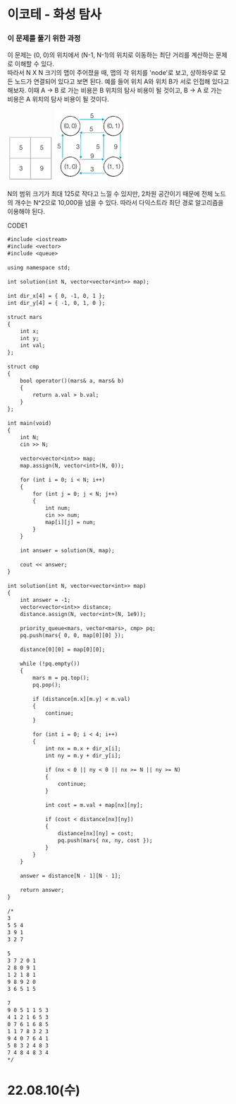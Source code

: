 #  이코테 - 화성 탐사

### 이 문제를 풀기 위한 과정
이 문제는 (0, 0)의 위치에서 (N-1, N-1)의 위치로 이동하는 최단 거리를 계산하는 문제로 이해할 수 있다.  
따라서 N X N 크기의 맵이 주어졌을 때, 맵의 각 위치를 'node'로 보고, 상하좌우로 모든 노드가 연결되어 있다고 보면 된다. 예를 들어 위치 A와 위치 B가 서로 인접해 있다고 해보자. 이때  A -> B 로 가는 비용은 B 위치의 탐사 비용이 될 것이고, B -> A 로 가는 비용은 A 위치의 탐사 비용이 될 것이다.  

![](https://github.com/gkgkfndudals/TIL/blob/master/Algorithm/img/img_20220810_MarsExploration1.PNG)
![](https://github.com/gkgkfndudals/TIL/blob/master/Algorithm/img/img_20220810_MarsExploration2.PNG)

N의 범위 크기가 최대 125로 작다고 느낄 수 있지만, 2차원 공간이기 때문에 전체 노드의 개수는 N^2으로 10,000을 넘을 수 있다. 따라서 다익스트라 최단 경로 알고리즘을 이용해야 된다.  

CODE1

    #include <iostream>
    #include <vector>
    #include <queue>

    using namespace std;

    int solution(int N, vector<vector<int>> map);

    int dir_x[4] = { 0, -1, 0, 1 };
    int dir_y[4] = { -1, 0, 1, 0 };

    struct mars
    {
        int x;
        int y;
        int val;
    };

    struct cmp
    {
        bool operator()(mars& a, mars& b)
        {
            return a.val > b.val;
        }
    };

    int main(void)
    {
        int N;
        cin >> N;

        vector<vector<int>> map;
        map.assign(N, vector<int>(N, 0));

        for (int i = 0; i < N; i++)
        {
            for (int j = 0; j < N; j++)
            {
                int num;
                cin >> num;
                map[i][j] = num;
            }
        }

        int answer = solution(N, map);

        cout << answer;
    }

    int solution(int N, vector<vector<int>> map)
    {
        int answer = -1;
        vector<vector<int>> distance;
        distance.assign(N, vector<int>(N, 1e9));

        priority_queue<mars, vector<mars>, cmp> pq;
        pq.push(mars{ 0, 0, map[0][0] });

        distance[0][0] = map[0][0];

        while (!pq.empty())
        {
            mars m = pq.top();
            pq.pop();

            if (distance[m.x][m.y] < m.val)
            {
                continue;
            }

            for (int i = 0; i < 4; i++)
            {
                int nx = m.x + dir_x[i];
                int ny = m.y + dir_y[i];

                if (nx < 0 || ny < 0 || nx >= N || ny >= N)
                {
                    continue;
                }

                int cost = m.val + map[nx][ny];

                if (cost < distance[nx][ny])
                {
                    distance[nx][ny] = cost;
                    pq.push(mars{ nx, ny, cost });
                }
            }
        }

        answer = distance[N - 1][N - 1];

        return answer;
    }

    /*
    3
    5 5 4
    3 9 1
    3 2 7

    5
    3 7 2 0 1
    2 8 0 9 1
    1 2 1 8 1
    9 8 9 2 0
    3 6 5 1 5

    7
    9 0 5 1 1 5 3
    4 1 2 1 6 5 3
    0 7 6 1 6 8 5
    1 1 7 8 3 2 3
    9 4 0 7 6 4 1
    5 8 3 2 4 8 3
    7 4 8 4 8 3 4
    */

# 22.08.10(수)
